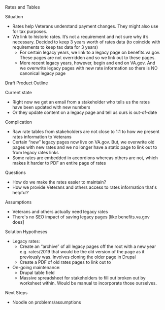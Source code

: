 Rates and Tables

Situation
* Rates help Veterans understand payment changes. They might also use for tax purposes.
* We link to historic rates. It’s not a requirement and not sure why it’s necessary. Decided to keep 3 years worth of rates data (to coincide with requirements to keep tax data for 3 years)
    * For certain legacy years, we link to a legacy page on benefits.va.gov. These pages are not overridden and so we link out to these pages.
    * More recent legacy years, however, begin and end on VA.gov. And we overwrite legacy pages with new rate information so there is NO canonical legacy page

Draft Product Outline 

Current state
* Right now we get an email from a stakeholder who tells us the rates have been updated with new numbers 
* Or they update content on a legacy page and tell us ours is out-of-date

Complication
* Raw rate tables from stakeholders are not close to 1:1 to how we present rates information to Veterans
* Certain “new” legacy pages now live on VA.gov. But, we overwrite old pages with new rates and we no longer have a static page to link out to from legacy rates links
* Some rates are embedded in accordions whereas others are not, which makes it harder to PDF an entire page of rates

Questions
* How do we make the rates easier to maintain?
* How we provide Veterans and others access to rates information that's helpful?

Assumptions 
* Veterans and others actually need legacy rates
* There's no SEO impact of saving legacy pages [like benefits.va.gov does]

Solution Hypotheses
* Legacy rates: 
    * Create an “archive” of all legacy pages off the root with a new year e.g. rates/2019 that would be the old version of the page as it previously was. Involves cloning the older page in Drupal
    * Create a PDF of old rates pages to link out to
* On-going maintenance:
    * Drupal table field 
    * Massive spreadsheet for stakeholders to fill out broken out by worksheet within. Would be manual to incorporate those ourselves.  
    
Next Steps
* Noodle on problems/assumptions


